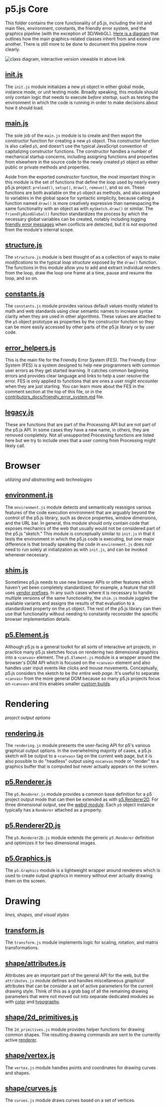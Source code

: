 # p5.js Core

This folder contains the core functionality of p5.js, including the init and main files, environment, constants, the friendly error system, and the graphics pipeline (with the exception of 3D/WebGL). [Here is a diagram](
https://sketchboard.me/zBOkvPuQisyA#/) that outlines how the main graphics-related classes inherit from and extend one another. There is still more to be done to document this pipeline more clearly.

![class diagram, interactive version viewable in above link](../../contributor_docs/images/p5-graphics-diagram.png)

## [init.js](./init.js)

The `init.js` module initializes a new `p5` object in either global mode, instance mode, or unit testing mode. Broadly speaking, this module should only contain logic that needs to execute *before startup*, such as testing the environment in which the code is running in order to make decisions about how it should load.

## [main.js](./main.js)

The sole job of the `main.js` module is to create and then export the constructor function for creating a new `p5` object. This constructor function is also called `p5`, and doesn't use the typical JavaScript convention of capitalizing constructor functions. The constructor handles a number of mechanical startup concerns, including assigning functions and properties from elsewhere in the source code to the newly created `p5` object as either public or private methods and properties.

Aside from the exported constructor function, the most important thing in this module is the set of functions that define the loop used by nearly every p5.js project: `preload()`, `setup()`, `draw()`, `remove()`, and so on. These functions are both available on the `p5` object as methods, and also assigned to variables in the global space for syntactic simplicity, because calling a function named `draw()` is more creatively expressive than namespacing the same functionality with an object as with `mySketch.draw()` or similar. The `friendlyBindGlobal()` function standardizes the process by which the necessary global variables can be created, notably including logging [friendly error messages](https://github.com/processing/p5.js/blob/main/contributor_docs/friendly_error_system.md) when conflicts are detected, but it is not exported from the module's internal scope.

## [structure.js](./structure.js)

The `structure.js` module is best thought of as a collection of ways to make *modifications* to the typical *loop structure* exposed by the `draw()` function. The functions in this module allow you to add and extract individual renders from the loop, draw the loop one frame at a time, pause and resume the loop, and so on.

## [constants.js](./constants.js)

The `constants.js` module provides various default values mostly related to math and web standards using clear semantic names to increase syntax clarity when they are used in other algorithms. These values are attached to the `p5` object prototype as properties by the constructor function so they can be more easily accessed by other parts of the p5.js library or by user code.

## [error_helpers.js](./error_helpers.js)
This is the main file for the Friendly Error System (FES). The Friendly Error System (FES) is a system designed to help new programmers with common user errors as they get started learning. It catches common beginning errors and provides clear language and links to help a user resolve the error. FES is only applied to functions that are ones a user might encounter when they are just starting.  You can learn more about the FES in the comment section at the top of this file, or in the [contributors_docs/friendly_error_system.md](https://github.com/processing/p5.js/blob/main/contributor_docs/friendly_error_system.md) file.

## [legacy.js](./legacy.js)
These are functions that are part of the Processing API but are not part of the p5.js API. In some cases they have a new name, in others, they are removed completely. Not all unsupported Processing functions are listed here but we try to include ones that a user coming from Processing might likely call.

# Browser

*utilizing and abstracting web technologies*

## [environment.js](./environment.js)

The `environment.js` module detects and semantically reassigns various features of the code execution environment that are arguably beyond the control of the p5.js library, such as device properties, window dimensions, and the URL bar. In general, this module should only contain code that exposes mechanics of the web that usually would not be considered part of the p5.js "sketch." This module is conceptually similar to `init.js` in that it tests the environment in which the p5.js code is executing, but one major difference is that broadly speaking the code in `environment.js` does *not* need to run solely at initialization as with `init.js`, and can be invoked whenever necessary.

## [shim.js](./shim.js)

Sometimes p5.js needs to use new browser APIs or other features which haven't yet been completely standardized; for example, a feature that still uses [vendor prefixes](https://developer.mozilla.org/en-US/docs/Glossary/Vendor_Prefix). In any such cases where it is necessary to handle multiple versions of the same functionality, the `shim.js` module juggles the available variants and assigns the results of that evaluation to a standardized property on the `p5` object. The rest of the p5.js library can then use that functionality without needing to constantly reconsider the specific browser implementation details.

## [p5.Element.js](./p5.Element.js)

Although p5.js is a general toolkit for all sorts of interactive art projects, in practice many p5.js sketches focus on rendering two dimensional graphics into a `<canvas>` element. The `p5.Element.js` module is a wrapper around the browser's DOM API which is focused on the `<canvas>` element and also handles user input events like clicks and mouse movements. Conceptually, p5.js considers the sketch to be *the entire web page*. It's useful to separate `<canvas>` from the more general DOM because so many p5.js projects focus on `<canvas>` and this enables smaller [custom builds](https://github.com/processing/p5.js/blob/main/contributor_docs/custom_p5_build.md). 

# Rendering

*project output options*

## [rendering.js](./rendering.js)

The `rendering.js` module presents the user-facing API for p5's various graphical output options. In the overwhelming majority of cases, a p5.js sketch will be output to a `<canvas>` tag on the current web page, but it is also possible to do "headless" output using `nocanvas` mode or "render" to a graphics buffer that is computed but never actually appears on the screen.

## [p5.Renderer.js](./p5.Renderer.js)

The `p5.Renderer.js` module provides a common base definition for a p5 project output mode that can then be extended as with [p5.Renderer2D](./p5.Renderer2D.js). For three dimensional output, see the [webgl module](../webgl/). Each `p5` object instance typically has a `Renderer` attached as a property.

## [p5.Renderer2D.js](./p5.Renderer2D.js)

The `p5.Renderer2D.js` module extends the generic `p5.Renderer` definition and optimizes it for two dimensional images.

## [p5.Graphics.js](./p5.Graphics.js)

The `p5.Graphics` module is a lightweight wrapper around renderers which is used to create output graphics in memory without ever actually drawing them on the screen.

# Drawing

*lines, shapes, and visual styles*

## [transform.js](./transform.js)

The `transform.js` module implements logic for scaling, rotation, and matrix transformations.


## [shape/attributes.js](./shape/attributes.js)

Attributes are an important part of the general API for the web, but the `attributes.js` module defines and handles miscellaneous *graphical* attributes that can be consider a set of active parameters for the current drawing style. Think of this as a grab bag of all the remaining drawing parameters that were not moved out into separate dedicated modules as with [color](../color/) and [typography](../typography/).

## [shape/2d_primitives.js](./shape/2d_primitives.js)

The `2d_primitives.js` module provides helper functions for drawing common shapes. The resulting drawing commands are sent to the currently active [renderer](./rendering.js).

## [shape/vertex.js](./shape/vertex.js)

The `vertex.js` module handles points and coordinates for drawing curves and shapes.

## [shape/curves.js](./shape/curves.js)

The `curves.js` module draws curves based on a set of vertices.
